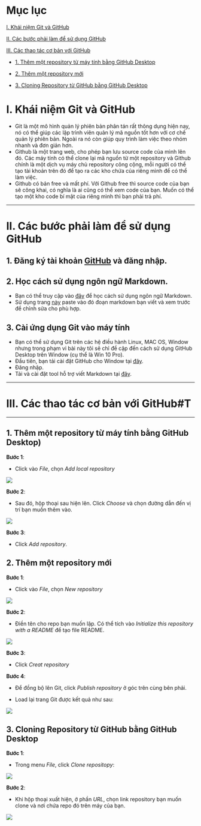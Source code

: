 # Mục lục

[I. Khái niệm Git và GitHub](#KhainiemGitvaGitHub)

[II. Các bước phải làm để sử dụng GitHub](#CacbuocphailamdesudungGitHub)

[III. Các thao tác cơ bản với GitHub](#CacthaotacvoiGitHub)

- [1. Thêm một repository từ máy tính bằng GitHub Desktop](#ThemmotrepositorytumaytinhbangGitHubDesktop)

- [2. Thêm một repository mới](#Themmotrepository)

- [3. Cloning Repository từ GitHub bằng GitHub Desktop](#CloningRepositorytuGitHubbangGitHuDesktop)

<a name="KhainiemGitvaGitHub"></a>

# I. Khái niệm Git và GitHub
- Git là một mô hình quản lý phiên bản phân tán rất thông dụng hiện nay, nó có thể giúp các lập trình viên quản lý mã nguồn tốt hơn với cơ chế quản lý phiên bản. Ngoài ra nó còn giúp quy trình làm việc theo nhóm nhanh và đơn giản hơn.
- Github là một trang web, cho phép bạn lưu source code của mình lên đó. Các máy tính có thể clone lại mã nguồn từ một repository và Github chính là một dịch vụ máy chủ repository công cộng, mỗi người có thể tạo tài khoản trên đó để tạo ra các kho chứa của riêng mình để có thể làm việc.
- Github có bản free và mất phí. Với Github free thì source code của bạn sẽ công khai, có nghĩa là ai cũng có thể xem code của bạn. Muốn có thể tạo một kho code bí mật của riêng mình thì bạn phải trả phí.
----
<a name="CacbuocphailamdesudungGitHub"></a>

# II. Các bước phải làm để sử dụng GitHub

## 1. Đăng ký tài khoản [GitHub](https://github.com) và đăng nhập.

## 2. Học cách sử dụng ngôn ngữ Markdown.
- Bạn có thể truy cập vào [đây](https://daringfireball.net/projects/markdown/syntax) để học cách sử dụng ngôn ngữ Markdown.
- Sử dụng trang [này](http://markdownlivepreview.com/) paste vào đó đoạn markdown bạn viết và xem trước để chỉnh sửa cho phù hợp.

## 3. Cài ứng dụng Git vào máy tính
- Bạn có thể sử dụng Git trên các hệ điều hành Linux, MAC OS, Window nhưng trong phạm vi bài này tôi sẽ chỉ đề cập đến cách sử dụng GitHub Desktop trên Window (cụ thể là Win 10 Pro).
- Đầu tiên, bạn tải cài đặt GitHub cho Window tại [đây](https://desktop.github.com/).
- Đăng nhập.
- Tải và cài đặt tool hỗ trợ viết Markdown tại [đây](https://code.visualstudio.com/).
----
<a name="CacthaotaccobanvoiGitHub"></a>

# III. Các thao tác cơ bản với GitHub#T
----
<a name="ThemmotrepositorytumaytinhbangGitHubDesktop"></a>

## 1. Thêm một repository từ máy tính bằng GitHub Desktop)

**Bước 1**:
- Click vào *File*, chọn *Add local repository*
<img src="http://2.pik.vn/201866b7a7d5-aeee-496b-993f-eb936b195d2e.png">

**Bước 2**:
- Sau đó, hộp thoại sau hiện lên. Click *Choose* và chọn đường dẫn đến vị trí bạn muốn thêm vào.
<img src="http://2.pik.vn/2018291232d9-d194-434b-95e0-ccdfc7afbf15.png">

**Bước 3**:
- Click *Add repository*.

<a name="Themmotrepositorymoi"></a>

## 2. Thêm một repository mới
**Bước 1**:
- Click vào *File*, chọn *New repository*
<img src="http://2.pik.vn/2018216bd956-978e-4859-a2e2-787f3883c875.png">

**Bước 2**:
- Điền tên cho repo bạn muốn lập. Có thể tích vào *Initialize this repository with a README* để tạo file README.
<img src="http://2.pik.vn/2018354fe2e2-dca9-4159-a3e4-760c356d0095.png">

**Bước 3**:
- Click *Creat repository*

**Bước 4**:
- Để đồng bộ lên Git, click *Publish repository* ở góc trên cùng bên phải.

- Load lại trang Git được kết quả như sau:
<img src="http://2.pik.vn/2018f30d59c5-f0f7-4b5f-9084-b896e20a17b4.png">

<a name="CloningRepositorytuGitHubbangGitHubDesktop"></a>

## 3. Cloning Repository từ GitHub bằng GitHub Desktop
**Bước 1**:
- Trong menu *File*, click *Clone repositopy*:
<img src="http://2.pik.vn/2018041c8b11-eebf-4654-b2da-19dbf952e7df.png">

**Bước 2**:
- Khi hộp thoại xuất hiện, ở phần *URL*, chọn link repository bạn muốn clone và nơi chứa repo đó trên máy của bạn.
<img src="http://2.pik.vn/201867c0fde9-4d2b-4115-997b-d84ef5d266bc.png">




